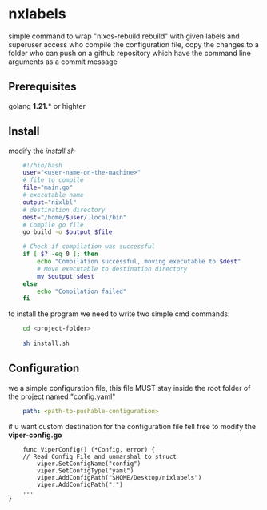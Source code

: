 # nxlabels
simple command to wrap "nixos-rebuild rebuild" with given labels and superuser access who compile the configuration file, copy the changes to a folder who can push on a github repository which have the command line arguments as a commit message 

## Prerequisites
golang **1.21.*** or highter 

## Install
modify the *install.sh* 

```bash
    #!/bin/bash
    user="<user-name-on-the-machine>"
    # file to compile
    file="main.go"
    # executable name
    output="nixlbl"
    # destination directory
    dest="/home/$user/.local/bin"
    # Compile go file
    go build -o $output $file

    # Check if compilation was successful
    if [ $? -eq 0 ]; then
        echo "Compilation successful, moving executable to $dest"
        # Move executable to destination directory
        mv $output $dest
    else
        echo "Compilation failed"
    fi

```

to install the program we need to write two simple cmd commands:

```bash
    cd <project-folder>
    
    sh install.sh 
```

## Configuration
we a simple configuration file, this file MUST stay inside the root folder of the project named "config.yaml" 

```yaml
    path: <path-to-pushable-configuration>
```

if u want custom destination for the configuration file fell free to modify the **viper-config.go** 

```golang 
    func ViperConfig() (*Config, error) {
	// Read Config File and unmarshal to struct
        viper.SetConfigName("config")
        viper.SetConfigType("yaml")
        viper.AddConfigPath("$HOME/Desktop/nixlabels")
        viper.AddConfigPath(".")
    ...
}
```